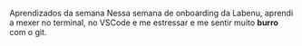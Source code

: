 Aprendizados da semana
Nessa semana de onboarding da Labenu, aprendi a mexer no terminal, 
no VSCode e me estressar e me sentir muito **burro** com o git.